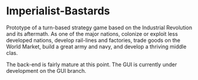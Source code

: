 # Imperialist-Bastards 
Prototype of a turn-based strategy game based on the Industrial Revolution and its aftermath. As one of the major nations, colonize or exploit less developed nations, develop rail-lines and factories, trade goods on the World Market, build a great army and navy, and develop a thriving middle clas.

The back-end is fairly mature at this point.
The GUI is currently under development on the GUI branch. 
